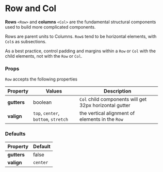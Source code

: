 # Row and Col

**Rows** `<Row>` and **columns** `<Col>` are the fundamental structural components used to build more complicated components.

Rows are parent units to Columns. `Row`s tend to be horizontal elements, with `Col`s as subsections.

As a best practice, control padding and margins within a `Row` or `Col` with the child elements, not with the `Row` or `Col`.

### Props
`Row` accepts the following properties

| Property | Values | Description |
|----------|--------|-------------|
| **gutters** | boolean | `Col` child components will get 32px horizontal gutter |
| **valign** | `top`, `center`, `bottom`, `stretch` | the vertical alignment of elements in the `Row` |

### Defaults

| Property | Default |
|----------|---------|
| **gutters** | false |
| **valign** | `center` |
